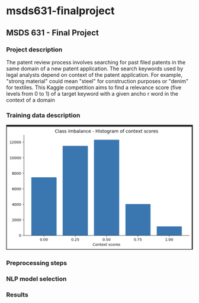 # msds631-finalproject

## MSDS 631 - Final Project

### Project description

The patent review process involves searching for past filed patents in the same domain of a new patent application. The search keywords used by legal analysts depend on context of the patent application. For example, "strong material" could mean "steel" for construction purposes or "denim" for textiles. This Kaggle competition aims to find a relevance score (five levels from 0 to 1) of a target keyword with a given ancho r word in the context of a domain

### Training data description

![Class Imbalance](classimb.png)

### Preprocessing steps


### NLP model selection

### Results

